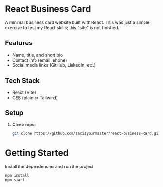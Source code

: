 # React Business Card

A minimal business card website built with React.
This was just a simple exercise to test my React skills; this "site" is not finished.

## Features
- Name, title, and short bio
- Contact info (email, phone)
- Social media links (GitHub, LinkedIn, etc.)

## Tech Stack
- React (Vite)
- CSS (plain or Tailwind)

## Setup
1. Clone repo:
   ```bash
   git clone https://github.com/zacisyourmaster/react-business-card.git

# Getting Started
Install the dependencies and run the project
```
npm install
npm start
```

